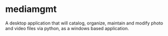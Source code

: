 # mediamgmt
A desktop application that will catalog, organize, maintain and modify photo and video files via python, as a windows based application.
